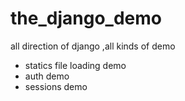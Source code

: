 # the_django_demo
all direction of django ,all kinds of demo
* statics file loading demo
* auth demo
* sessions demo
